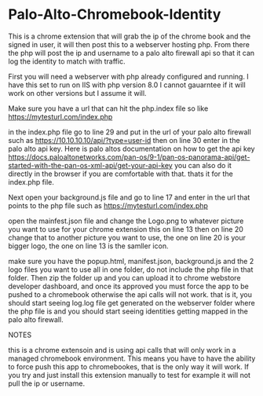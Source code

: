 # Palo-Alto-Chromebook-Identity
This is a chrome extension that will grab the ip of the chrome book and the signed in user, it will then post this to a webserver hosting php. From there the php will post the ip and username to a palo alto firewall api so that it can log the identity to match with traffic.

First you will need a webserver with php already configured and running. I have this set to run on IIS with php version 8.0 I cannot gauarntee if it will work on other versions but I assume it will.

Make sure you have a url that can hit the php.index file so like https://mytesturl.com/index.php

in the index.php file go to line 29 and put in the url of your palo alto firewall such as https://10.10.10.10/api/?type=user-id
then on line 30 enter in the palo alto api key. Here is palo altos documentation on how to get the api key https://docs.paloaltonetworks.com/pan-os/9-1/pan-os-panorama-api/get-started-with-the-pan-os-xml-api/get-your-api-key you can also do it directly in the browser if you are comfortable with that. 
thats it for the index.php file.

Next open your background.js file and go to line 17 and enter in the url that points to the php file such as https://mytesturl.com/index.php

open the mainfest.json file and change the Logo.png to whatever picture you want to use for your chrome extension this on line 13
then on line 20 change that to another picture you want to use, the one on line 20 is your bigger logo, the one on line 13 is the samller icon.

make sure you have the popup.html, manifest.json, background.js and the 2 logo files you want to use all in one folder, do not include the php file in that folder.
Then zip the folder up and you can upload it to chrome webstore developer dashboard, and once its approved you must force the app to be pushed to a chromebook otherwise the api calls will not work. that is it, you should start seeing log.log file get generated on the webserver folder where the php file is and you should start seeing identities getting mapped in the palo alto firewall.

NOTES

this is a chrome extensoin and is using api calls that will only work in a managed chromebook environment. This means you have to have the ability to force push this app to chromebookes, that is the only way it will work. If you try and just install this extension manually to test for example it will not pull the ip or username.
